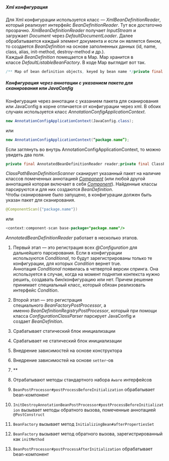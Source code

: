 ##### Xml конфигурация

Для Xml конфигурации используется класс — _XmlBeanDefinitionReader_, который реализует интерфейс _BeanDefinitionReader_. Тут все достаточно прозрачно. _XmlBeanDefinitionReader_ получает _InputStream_ и загружает _Document_ через _DefaultDocumentLoader_. Далее обрабатывается каждый элемент документа и если он является бином, то создается _BeanDefinition_ на основе заполненных данных (id, name, class, alias, init-method, destroy-method и др.). Каждый _BeanDefinition_ помещается в Map. Map хранится в классе _DefaultListableBeanFactory_. В коде Map выглядит вот так.  
  

```java
/** Map of bean definition objects, keyed by bean name */private final Map<String, BeanDefinition> beanDefinitionMap = new ConcurrentHashMap<String, BeanDefinition>(64);
```

  

##### Конфигурация через аннотации с указанием пакета для сканирования или JavaConfig

  
Конфигурация через аннотации с указанием пакета для сканирования или JavaConfig в корне отличается от конфигурации через xml. В обоих случаях используется класс _AnnotationConfigApplicationContext_.  
  

```java
new AnnotationConfigApplicationContext(JavaConfig.class);
```

  
или  
  

```java
new AnnotationConfigApplicationContext(“package.name”);
```

  
Если заглянуть во внутрь AnnotationConfigApplicationContext, то можно увидеть два поля.  
  

```java
private final AnnotatedBeanDefinitionReader reader;private final ClassPathBeanDefinitionScanner scanner;
```

  
_ClassPathBeanDefinitionScanner_ сканирует указанный пакет на наличие классов помеченных аннотацией _[Component](https://habr.com/ru/users/component/)_ (или любой другой аннотацией которая включает в себя _[Component](https://habr.com/ru/users/component/)_). Найденные классы парсируются и для них создаются _BeanDefinition_.  
Чтобы сканирование было запущено, в конфигурации должен быть указан пакет для сканирования.  
  

```java
@ComponentScan({"package.name"})
```

  
или  
  

```java
<context:component-scan base-package="package.name"/>
```

  
_AnnotatedBeanDefinitionReader_ работает в несколько этапов.  

1. Первый этап — это регистрация всех _@Configuration_ для дальнейшего парсирования. Если в конфигурации используются _Conditional_, то будут зарегистрированы только те конфигурации, для которых _Condition_ вернет true. Аннотация _Conditional_ появилась в четвертой версии спринга. Она используется в случае, когда на момент поднятия контекста нужно решить, создавать бин/конфигурацию или нет. Причем решение принимает специальный класс, который обязан реализовать интерфейс _Condition_.
2. Второй этап — это регистрация специального _BeanFactoryPostProcessor_, а именно _BeanDefinitionRegistryPostProcessor_, который при помощи класса _ConfigurationClassParser_ парсирует JavaConfig и создает _BeanDefinition_.

1. Срабатывает статический блок инициализации
2. Срабатывает не статический блок инициализации
3. Внедрение зависимостей на основе конструктора
4. Внедрение зависимостей на основе `setter`-ов
5. **

1. Отрабатывают методы стандартного набора `Aware` интерфейсов
    
2. `BeanPostProcessor#postProcessBeforeInitialization` обрабатывает bean-компонент
    
3. `InitDestroyAnnotationBeanPostProcessor#postProcessBeforeInitialization` вызывает методы обратного вызова, помеченные аннотацией `@PostConstruct`
    
4. `BeanFactory` вызывает метод `InitializingBean#afterPropertiesSet`
    
5. `BeanFactory` вызывает метод обратного вызова, зарегистрированный как `initMethod`
    
6. `BeanPostProcessor#postProcessAfterInitialization` обрабатывает bean-компонент
    
